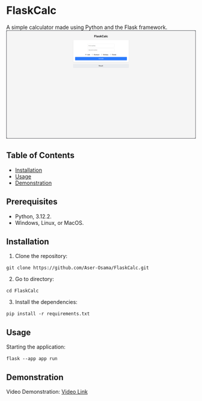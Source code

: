 # FlaskCalc
A simple calculator made using Python and the Flask framework.
![MainInterface](image-1.png)

## Table of Contents
- [Installation](#Installation)
- [Usage](#Usage)
- [Demonstration](#Demonstration)

## Prerequisites
- Python, 3.12.2.
- Windows, Linux, or MacOS.

## Installation
1. Clone the repository:

```
git clone https://github.com/Aser-Osama/FlaskCalc.git
```
2. Go to directory:
```
cd FlaskCalc
```
3. Install the dependencies:
```
pip install -r requirements.txt
```

## Usage
Starting the application:
```
flask --app app run 
```

## Demonstration
Video Demonstration:
[Video Link](https://youtu.be/oCTRuq1-TMM)
